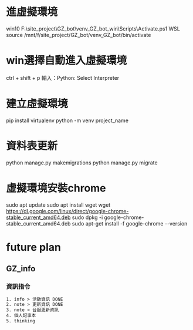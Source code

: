 # 進虛擬環境
win10
F:\site_project\GZ_bot\venv_GZ_bot_win\Scripts\Activate.ps1
WSL
source /mnt/f/site_project/GZ_bot/venv_GZ_bot/bin/activate
# win選擇自動進入虛擬環境
ctrl + shift + p 輸入：Python: Select Interpreter 
# 建立虛擬環境
pip install virtualenv
python -m venv project_name


# 資料表更新
python manage.py makemigrations
python manage.py migrate


# 虛擬環境安裝chrome
sudo apt update
sudo apt install wget
wget https://dl.google.com/linux/direct/google-chrome-stable_current_amd64.deb
sudo dpkg -i google-chrome-stable_current_amd64.deb
sudo apt-get install -f
google-chrome --version

# future plan
## GZ_info
### 資訊指令
```txt
1. info > 活動資訊 DONE
2. note > 更新資訊 DONE
3. note > 台服更新資訊
4. 個人記事本
5. thinking   
```




